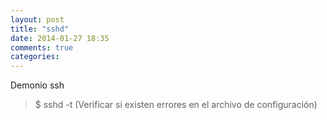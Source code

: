 ```yaml
---
layout: post
title: "sshd"
date: 2014-01-27 18:35
comments: true
categories: 
---
```

Demonio ssh

>$ sshd -t (Verificar si existen errores en el archivo de configuración)

